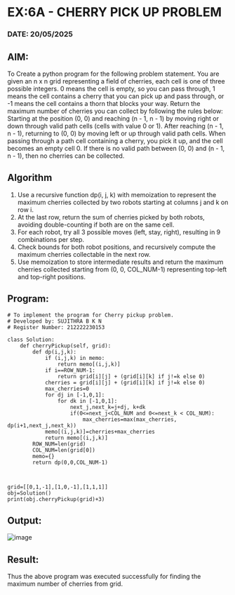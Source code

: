 # EX:6A - CHERRY PICK UP PROBLEM

### DATE: 20/05/2025

## AIM:
To Create a python program for the following problem statement. You are given an n x n grid representing a field of cherries, each cell is one of three possible integers. 0 means the cell is empty, so you can pass through, 1 means the cell contains a cherry that you can pick up and pass through, or -1 means the cell contains a thorn that blocks your way. Return the maximum number of cherries you can collect by following the rules below: Starting at the position (0, 0) and reaching (n - 1, n - 1) by moving right or down through valid path cells (cells with value 0 or 1). After reaching (n - 1, n - 1), returning to (0, 0) by moving left or up through valid path cells. When passing through a path cell containing a cherry, you pick it up, and the cell becomes an empty cell 0. If there is no valid path between (0, 0) and (n - 1, n - 1), then no cherries can be collected.

## Algorithm

1. Use a recursive function dp(i, j, k) with memoization to represent the maximum cherries collected by two robots starting at columns j and k on row i.
2. At the last row, return the sum of cherries picked by both robots, avoiding double-counting if both are on the same cell.
3. For each robot, try all 3 possible moves (left, stay, right), resulting in 9 combinations per step.
4. Check bounds for both robot positions, and recursively compute the maximum cherries collectable in the next row.
5. Use memoization to store intermediate results and return the maximum cherries collected starting from (0, 0, COL_NUM-1) representing top-left and top-right positions.

## Program:
```
# To implement the program for Cherry pickup problem.
# Developed by: SUJITHRA B K N
# Register Number: 212222230153

class Solution:
    def cherryPickup(self, grid):
        def dp(i,j,k):
            if (i,j,k) in memo:
                return memo[(i,j,k)]
            if i==ROW_NUM-1:
                return grid[i][j] + (grid[i][k] if j!=k else 0)
            cherries = grid[i][j] + (grid[i][k] if j!=k else 0)
            max_cherries=0
            for dj in [-1,0,1]:
                for dk in [-1,0,1]:
                    next_j,next_k=j+dj, k+dk
                    if(0<=next_j<COL_NUM and 0<=next_k < COL_NUM):
                        max_cherries=max(max_cherries, dp(i+1,next_j,next_k))
            memo[(i,j,k)]=cherries+max_cherries
            return memo[(i,j,k)]
        ROW_NUM=len(grid)
        COL_NUM=len(grid[0])
        memo={}
        return dp(0,0,COL_NUM-1)

        

grid=[[0,1,-1],[1,0,-1],[1,1,1]]    
obj=Solution()
print(obj.cherryPickup(grid)+3)
```

## Output:

![image](https://github.com/user-attachments/assets/037befe2-3cd6-4080-90fb-d27d7ed567df)

## Result:
Thus the above program was executed successfully for finding the maximum number of cherries from grid.
